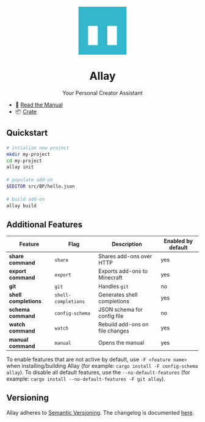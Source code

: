 <p align="center">
  <img
    src="https://raw.githubusercontent.com/allay-mc/assets/main/logo-1080x.png"
    width="25%"
    align="center"
    alt="Animated Allay"
  />
  <h1 align="center">Allay</h1>
  <p align="center">
    Your Personal Creator Assistant
  </p>
</p>

- 📖 [Read the Manual](https://allay-mc.github.io/allay/)
- 📦 [Crate](https://crates.io/crates/allay)


## Quickstart

```bash
# intialize new project
mkdir my-project
cd my-project
allay init

# populate add-on
$EDITOR src/BP/hello.json

# build add-on
allay build
```


## Additional Features

Feature               | Flag                | Description                     | Enabled by default
----------------------|---------------------|---------------------------------|-------------------
**share command**     | `share`             | Shares add-ons over HTTP        | yes
**export command**    | `export`            | Exports add-ons to Minecraft    | yes
**git**               | `git`               | Handles `git`                   | no
**shell completions** | `shell-completions` | Generates shell completions     | yes
**schema command**    | `config-schema`     | JSON schema for config file     | no
**watch command**     | `watch`             | Rebuild add-ons on file changes | yes
**manual command**    | `manual`            | Opens the manual                | yes

To enable features that are not active by default, use `-F <feature name>` when installing/building
Allay (for example: `cargo install -F config-schema allay`). To disable all default features, use the
`--no-default-features` (for example: `cargo install --no-default-features -F git allay`).


## Versioning

Allay adheres to [Semantic Versioning](https://semver.org/). The changelog is
documented [here](./CHANGELOG.md).


